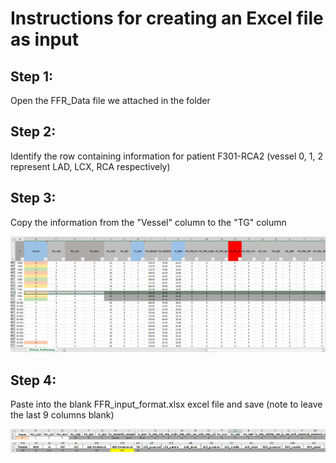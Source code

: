 # Instructions for creating an Excel file as input

## Step 1:
Open the FFR_Data file we attached in the folder

## Step 2:
Identify the row containing information for patient F301-RCA2 (vessel 0, 1, 2 represent LAD, LCX, RCA respectively)

## Step 3:
Copy the information from the "Vessel" column to the "TG" column

![Step 3 Image](example_1.png)

## Step 4:
Paste into the blank FFR_input_format.xlsx excel file and save (note to leave the last 9 columns blank)

![Step 4 Image](example_2.png)
![Step 4 Image](example_3.png)
